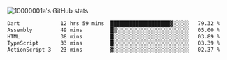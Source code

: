 ![10000001a's GitHub stats](https://github-readme-stats.vercel.app/api?username=10000001a&show_icons=true&theme=onedark&count_private=true)

<!-- [![Top Langs](https://github-readme-stats.vercel.app/api/top-langs/?username=10000001a&layout=compact&theme=onedark&langs_count=5)](https://github.com/anuraghazra/github-readme-stats) -->
<!--
**10000001a/10000001a** is a ✨ _special_ ✨ repository because its `README.md` (this file) appears on your GitHub profile.

Here are some ideas to get you started:

- 🔭 I’m currently working on ...
- 🌱 I’m currently learning ...
- 👯 I’m looking to collaborate on ...
- 🤔 I’m looking for help with ...
- 💬 Ask me about ...
- 📫 How to reach me: ...
- 😄 Pronouns: ...
- ⚡ Fun fact: ...
-->

<!--START_SECTION:waka-->

```txt
Dart             12 hrs 59 mins  ███████████████████▓░░░░░   79.32 %
Assembly         49 mins         █▒░░░░░░░░░░░░░░░░░░░░░░░   05.00 %
HTML             38 mins         █░░░░░░░░░░░░░░░░░░░░░░░░   03.89 %
TypeScript       33 mins         █░░░░░░░░░░░░░░░░░░░░░░░░   03.39 %
ActionScript 3   23 mins         ▓░░░░░░░░░░░░░░░░░░░░░░░░   02.37 %
```

<!--END_SECTION:waka-->
